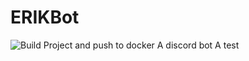 # ERIKBot
 
![Build Project and push to docker](https://github.com/EnessenE/ERIKBot/workflows/Build%20Project%20and%20push%20to%20docker/badge.svg?branch=master) 
A discord bot
A test
